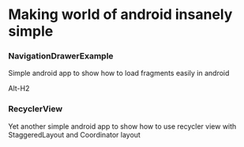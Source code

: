 # Making world of android insanely simple

### NavigationDrawerExample
Simple android app to show how to load fragments easily in android

Alt-H2

### RecyclerView
Yet another simple android app to show how to use recycler view with StaggeredLayout and Coordinator layout
